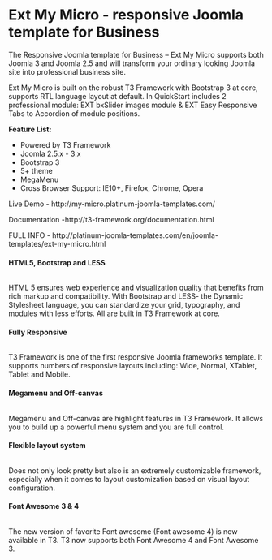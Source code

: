 Ext My Micro - responsive Joomla template for Business
================


<p>The Responsive Joomla template for Business – Ext My Micro supports both Joomla 3 and Joomla 2.5 and will transform your ordinary looking Joomla site into professional business site.</p>

<p>Ext My Micro is built on the robust T3 Framework with Bootstrap 3 at core, supports RTL language layout at default. In QuickStart includes 2 professional module: EXT bxSlider images module & EXT Easy Responsive Tabs to Accordion of module positions.</p>

<strong>Feature List:</strong>
<ul>
<li>Powered by T3 Framework</li>
<li>Joomla 2.5.x - 3.x</li>
<li>Bootstrap 3</li>
<li>5+ theme</li>
<li>MegaMenu</li>
<li>Cross Browser Support: IE10+, Firefox, Chrome, Opera</li>
</ul>

<p>Live Demo - http://my-micro.platinum-joomla-templates.com/</p>
<p>Documentation -http://t3-framework.org/documentation.html  </p>
<p>FULL INFO - http://platinum-joomla-templates.com/en/joomla-templates/ext-my-micro.html </p>

<p> </p>
<p> </p>
 
 
<h4>HTML5, Bootstrap and LESS</h4>
<img alt="" src="http://lh3.googleusercontent.com/--vKI7-vZOsM/U00OViQnH1I/AAAAAAAAATY/z-JpQ_myuPM/w600-h450-no/bootstrap-html5-less.png" title="html5 bootstrap and less">
<p>HTML 5 ensures web experience and visualization quality that benefits from rich markup and compatibility. With Bootstrap and LESS- the Dynamic Stylesheet language, you can standardize your grid, typography, and modules with less efforts. All are built in T3 Framework at core.</p>

<h4>Fully Responsive</h4>
<img alt="" src="http://lh6.googleusercontent.com/-VT6t8zrCHX4/U00OWH4kK-I/AAAAAAAAAT0/voiHdBhXm_U/w600-h450-no/fully-responsive.gif" title="Fully responsive joomla framework">
<p>T3 Framework is one of the first responsive Joomla frameworks template. It supports numbers of responsive layouts including: Wide, Normal, XTablet, Tablet and Mobile.</p>

<h4>Megamenu and Off-canvas</h4>
<img alt="" src="http://lh4.googleusercontent.com/-2fG4qFwunA0/U00OWP785II/AAAAAAAAATs/dCVZqRcD64k/w600-h450-no/megamenu-and-off-canvas.gif" title="megamenu and off canvas">
<p>Megamenu and Off-canvas are highlight features in T3 Framework. It allows you to build up a powerful menu system and you are full control.</p>

<h4>Flexible layout system</h4>
<img alt="" src="http://lh5.googleusercontent.com/-KtsTKQO5Sw8/U00OVupps7I/AAAAAAAAATo/YX3-hidsSD8/w600-h450-no/flexible-layout-system.gif">
<p>Does not only look pretty but also is an extremely customizable framework, especially when it comes to layout customization based on visual layout configuration.</p>

<h4>Font Awesome 3 & 4</h4>
<img alt="" src="http://lh4.googleusercontent.com/-4ntmb2ddJyA/U00OVphM4yI/AAAAAAAAATw/3JNiy5G49e4/w600-h450-no/font-awesome-4.gif" title="Font Awesome 4">
<p>The new version of favorite Font awesome (Font awesome 4) is now available in T3. T3 now supports both Font Awesome 4 and Font Awesome 3.</p>
 
 
